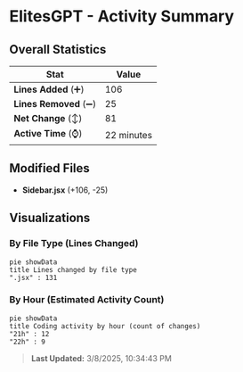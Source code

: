 # ElitesGPT - Activity Summary 

## Overall Statistics

| Stat                   | Value                                                             |
| ---------------------- | ----------------------------------------------------------------- |
| **Lines Added** (➕)   | 106                                          |
| **Lines Removed** (➖) | 25                                        |
| **Net Change** (↕)    | 81                |
| **Active Time** (⌚)   | 22 minutes |


## Modified Files
- **Sidebar.jsx** (+106, -25)

## Visualizations

### By File Type (Lines Changed)

```mermaid
pie showData
title Lines changed by file type
".jsx" : 131
```

### By Hour (Estimated Activity Count)

```mermaid
pie showData
title Coding activity by hour (count of changes)
"21h" : 12
"22h" : 9
```


> **Last Updated:** 3/8/2025, 10:34:43 PM